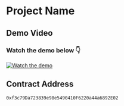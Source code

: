 # Project Name

## Demo Video

### Watch the demo below 👇  

[![Watch the demo](https://img.youtube.com/vi/LpIBpjM78b8/0.jpg)](https://www.youtube.com/watch?v=LpIBpjM78b8)

## Contract Address
`0xf3c79Da723839e98e5490410F6220a44a6892E02`
